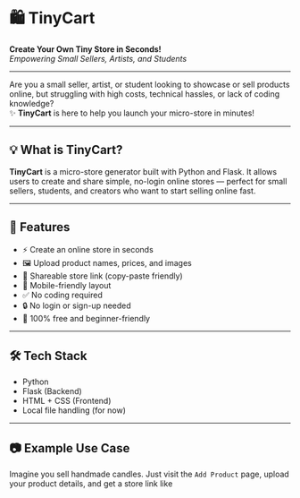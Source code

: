 # 🛍️ TinyCart

**Create Your Own Tiny Store in Seconds!**  
*Empowering Small Sellers, Artists, and Students*

---

Are you a small seller, artist, or student looking to showcase or sell products online, but struggling with high costs, technical hassles, or lack of coding knowledge?  
✨ **TinyCart** is here to help you launch your micro-store in minutes!

---

## 💡 What is TinyCart?

**TinyCart** is a micro-store generator built with Python and Flask. It allows users to create and share simple, no-login online stores — perfect for small sellers, students, and creators who want to start selling online fast.

---

## 🚀 Features

- ⚡ Create an online store in seconds
- 🖼️ Upload product names, prices, and images
- 🔗 Shareable store link (copy-paste friendly)
- 📱 Mobile-friendly layout
- ✅ No coding required
- 🔒 No login or sign-up needed
- 💸 100% free and beginner-friendly

---

## 🛠️ Tech Stack

- Python
- Flask (Backend)
- HTML + CSS (Frontend)
- Local file handling (for now)

---

## 📷 Example Use Case 
Imagine you sell handmade candles. Just visit the `Add Product` page, upload your product details, and get a store link like
 


